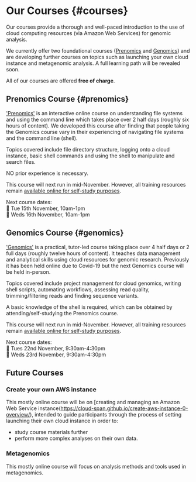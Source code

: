 # Our Courses {#courses}

Our courses provide a thorough and well-paced introduction to the use of cloud computing resources (via Amazon Web Services) for genomic analysis.

We currently offer two foundational courses ([Prenomics](#prenomics) and [Genomics](#genomics)) and are developing further courses on topics such as launching your own cloud instance and metagenomic analysis. A full learning path will be revealed soon.

All of our courses are offered **free of charge**.

## Prenomics Course {#prenomics}
['Prenomics'](https://cloud-span.github.io/prenomics00-intro/) is an interactive online course on understanding file systems and using the command line which takes place over 2 half days (roughly six hours of content). We developed this course after finding that people taking the Genomics course vary in their experiencing of navigating file systems and the command line (shell).

Topics covered include file directory structure, logging onto a cloud instance, basic shell commands and using the shell to manipulate and search files.

NO prior experience is necessary.

This course will next run in mid-November. However, all training resources remain [available online for self-study purposes](https://cloud-span.github.io/prenomics00-intro/).

Next course dates:  
📆 Tue 15th November, 10am-1pm  
📆 Weds 16th November, 10am-1pm  

## Genomics Course {#genomics}
['Genomics'](https://cloud-span.github.io/00genomics/) is a practical, tutor-led course taking place over 4 half days or 2 full days (roughly twelve hours of content). It teaches data management and analytical skills using cloud resources for genomic research. Previously it has been held online due to Covid-19 but the next Genomics course will be held in-person.

Topics covered include project management for cloud genomics, writing shell scripts, automating workflows, assessing read quality, trimming/filtering reads and finding sequence variants.

A basic knowledge of the shell is required, which can be obtained by attending/self-studying the Prenomics course.

This course will next run in mid-November. However, all training resources remain [available online for self-study purposes](https://cloud-span.github.io/00genomics/).

Next course dates:  
📆 Tues 22nd November, 9:30am-4:30pm  
📆 Weds 23rd November, 9:30am-4:30pm  

## Future Courses
### Create your own AWS instance
This mostly online course will be on [creating and managing an Amazon Web Service instance(https://cloud-span.github.io/create-aws-instance-0-overview/), intended to guide participants through the process of setting launching their own cloud instance in order to:
- study course materials further
- perform more complex analyses on their own data.

### Metagenomics
This mostly online course will focus on analysis methods and tools used in metagenomics.
